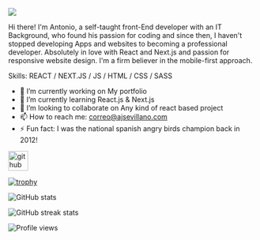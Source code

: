 ![](https://www.ajsevillano.com/header.jpg)

Hi there! I'm Antonio, a self-taught front-End developer with an IT Background, who found his passion for coding and since then, I haven't stopped developing Apps and websites to becoming a professional developer. Absolutely in love with React and Next.js and passion for responsive website design. I'm a firm believer in the mobile-first approach.

Skills: REACT / NEXT.JS / JS / HTML / CSS / SASS

- 🔭 I’m currently working on My portfolio
- 🌱 I’m currently learning React.js & Next.js
- 👯 I’m looking to collaborate on Any kind of react based project
- 📫 How to reach me: correo@ajsevillano.com
- ⚡ Fun fact: I was the national spanish angry birds champion back in 2012!

[<img src='https://cdn.jsdelivr.net/npm/simple-icons@3.0.1/icons/github.svg' alt='github' height='40'>](https://github.com/ajsevillano)

[![trophy](https://github-profile-trophy.vercel.app/?username=ajsevillano)](https://github.com/ryo-ma/github-profile-trophy)

![GitHub stats](https://github-readme-stats.vercel.app/api?username=ajsevillano&show_icons=true&count_private=true)

![GitHub streak stats](https://github-readme-streak-stats.herokuapp.com/?user=ajsevillano)

![Profile views](https://gpvc.arturio.dev/ajsevillano)
